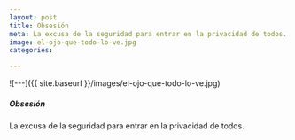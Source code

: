 ```yaml
---
layout: post
title: Obsesión
meta: La excusa de la seguridad para entrar en la privacidad de todos.
image: el-ojo-que-todo-lo-ve.jpg
categories:

---
```


![---]({{ site.baseurl }}/images/el-ojo-que-todo-lo-ve.jpg)

##### Obsesión

La excusa de la seguridad para entrar en la privacidad de todos.
